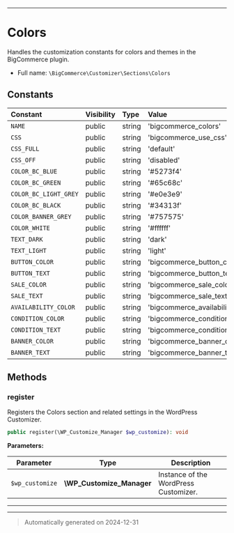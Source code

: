 ***

# Colors

Handles the customization constants for colors and themes in the BigCommerce plugin.



* Full name: `\BigCommerce\Customizer\Sections\Colors`


## Constants

| Constant | Visibility | Type | Value |
|:---------|:-----------|:-----|:------|
|`NAME`|public|string|&#039;bigcommerce_colors&#039;|
|`CSS`|public|string|&#039;bigcommerce_use_css&#039;|
|`CSS_FULL`|public|string|&#039;default&#039;|
|`CSS_OFF`|public|string|&#039;disabled&#039;|
|`COLOR_BC_BLUE`|public|string|&#039;#5273f4&#039;|
|`COLOR_BC_GREEN`|public|string|&#039;#65c68c&#039;|
|`COLOR_BC_LIGHT_GREY`|public|string|&#039;#e0e3e9&#039;|
|`COLOR_BC_BLACK`|public|string|&#039;#34313f&#039;|
|`COLOR_BANNER_GREY`|public|string|&#039;#757575&#039;|
|`COLOR_WHITE`|public|string|&#039;#ffffff&#039;|
|`TEXT_DARK`|public|string|&#039;dark&#039;|
|`TEXT_LIGHT`|public|string|&#039;light&#039;|
|`BUTTON_COLOR`|public|string|&#039;bigcommerce_button_color&#039;|
|`BUTTON_TEXT`|public|string|&#039;bigcommerce_button_text_color&#039;|
|`SALE_COLOR`|public|string|&#039;bigcommerce_sale_color&#039;|
|`SALE_TEXT`|public|string|&#039;bigcommerce_sale_text_color&#039;|
|`AVAILABILITY_COLOR`|public|string|&#039;bigcommerce_availability_color&#039;|
|`CONDITION_COLOR`|public|string|&#039;bigcommerce_condition_color&#039;|
|`CONDITION_TEXT`|public|string|&#039;bigcommerce_condition_text_color&#039;|
|`BANNER_COLOR`|public|string|&#039;bigcommerce_banner_color&#039;|
|`BANNER_TEXT`|public|string|&#039;bigcommerce_banner_text_color&#039;|


## Methods


### register

Registers the Colors section and related settings in the WordPress Customizer.

```php
public register(\WP_Customize_Manager $wp_customize): void
```








**Parameters:**

| Parameter | Type | Description |
|-----------|------|-------------|
| `$wp_customize` | **\WP_Customize_Manager** | Instance of the WordPress Customizer. |





***


***
> Automatically generated on 2024-12-31
